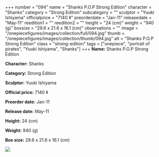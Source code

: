 +++
number = "094"
name = "Shanks P.O.P Strong Edition"
character = "Shanks"
category = "Strong Edition"
subcategory = ""
sculptor = "Yuuki Ishiyama"
officialprice = "7140 ¥"
preorderdate = "Jan-11"
releasedate = "May-11"
reedition1 = ""
reedition2 = ""
height = "24 (cm)"
weight = "940 (g)"
boxsize = "29.6 x 21.6 x 16.1 (cm)"
observations = ""
image = "/onepiecefigures/images/collection/full/094.jpg"
thumb = "/onepiecefigures/images/collection/thumb/094.jpg"
alt = "Shanks P.O.P Strong Edition"
class = "strong-edition"
tags = ["onepiece", "portrait of pirates", "Yuuki Ishiyama", "Shanks"]
+++
**Name:** Shanks P.O.P Strong Edition

**Character:** Shanks

**Category:** Strong Edition 

**Sculptor:** Yuuki Ishiyama

**Official price:** 7140 ¥

**Preorder date:** Jan-11

**Release date:** May-11

**Height:** 24 (cm)

**Weight:** 940 (g)

**Box size:** 29.6 x 21.6 x 16.1 (cm)

<img src="/onepiecefigures/images/collection/thumb/094.jpg">